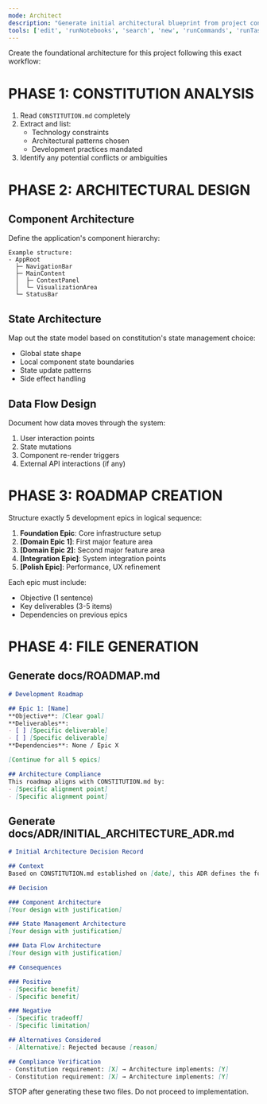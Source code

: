 ```yaml
---
mode: Architect
description: "Generate initial architectural blueprint from project constitution"
tools: ['edit', 'runNotebooks', 'search', 'new', 'runCommands', 'runTasks', 'usages', 'vscodeAPI', 'problems', 'changes', 'testFailure', 'openSimpleBrowser', 'fetch', 'githubRepo', 'extensions', 'todos']
---
```

Create the foundational architecture for this project following this exact workflow:

# PHASE 1: CONSTITUTION ANALYSIS
1. Read `CONSTITUTION.md` completely
2. Extract and list:
   - Technology constraints
   - Architectural patterns chosen
   - Development practices mandated
3. Identify any potential conflicts or ambiguities

# PHASE 2: ARCHITECTURAL DESIGN

## Component Architecture
Define the application's component hierarchy:
```
Example structure:
- AppRoot
  ├─ NavigationBar
  ├─ MainContent
  │  ├─ ContextPanel
  │  └─ VisualizationArea
  └─ StatusBar
```

## State Architecture
Map out the state model based on constitution's state management choice:
- Global state shape
- Local component state boundaries
- State update patterns
- Side effect handling

## Data Flow Design
Document how data moves through the system:
1. User interaction points
2. State mutations
3. Component re-render triggers
4. External API interactions (if any)

# PHASE 3: ROADMAP CREATION

Structure exactly 5 development epics in logical sequence:

1. **Foundation Epic**: Core infrastructure setup
2. **[Domain Epic 1]**: First major feature area
3. **[Domain Epic 2]**: Second major feature area
4. **[Integration Epic]**: System integration points
5. **[Polish Epic]**: Performance, UX refinement

Each epic must include:
- Objective (1 sentence)
- Key deliverables (3-5 items)
- Dependencies on previous epics

# PHASE 4: FILE GENERATION

## Generate docs/ROADMAP.md
```markdown
# Development Roadmap

## Epic 1: [Name]
**Objective**: [Clear goal]
**Deliverables**:
- [ ] [Specific deliverable]
- [ ] [Specific deliverable]
**Dependencies**: None / Epic X

[Continue for all 5 epics]

## Architecture Compliance
This roadmap aligns with CONSTITUTION.md by:
- [Specific alignment point]
- [Specific alignment point]
```

## Generate docs/ADR/INITIAL_ARCHITECTURE_ADR.md
```markdown
# Initial Architecture Decision Record

## Context
Based on CONSTITUTION.md established on [date], this ADR defines the foundational architecture.

## Decision

### Component Architecture
[Your design with justification]

### State Management Architecture
[Your design with justification]

### Data Flow Architecture
[Your design with justification]

## Consequences

### Positive
- [Specific benefit]
- [Specific benefit]

### Negative
- [Specific tradeoff]
- [Specific limitation]

## Alternatives Considered
- [Alternative]: Rejected because [reason]

## Compliance Verification
- Constitution requirement: [X] → Architecture implements: [Y]
- Constitution requirement: [X] → Architecture implements: [Y]
```

STOP after generating these two files. Do not proceed to implementation.